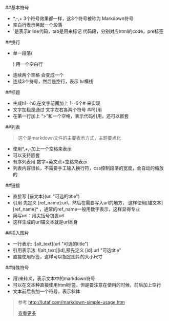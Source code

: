 ##基本符号
* *,-,+ 3个符号效果都一样，这3个符号被称为 Markdown符号
* 空白行表示另起一个段落
* `是表示inline代码，tab是用来标记 代码段，分别对应html的code，pre标签

##换行
* 单一段落( <p>) 用一个空白行
* 连续两个空格 会变成一个 <br>
* 连续3个符号，然后是空行，表示 hr横线

##标题
* 生成h1--h6,在文字前面加上 1--6个# 来实现
* 文字加粗是通过 文字左右各两个符号
##引用
* 在第一行加上 “>”和一个空格，表示代码引用，还可以嵌套

##列表
> 这个是markdown文件的主要表示方式，主题要点化

* 使用*,+,-加上一个空格来表示
* 可以支持嵌套
* 有序列表用 数字+英文点+空格来表示
* 列表内容很长，不需要手工输入换行符，css控制段落的宽度，会自动的缩放的

##链接
* 直接写 \[锚文本](url "可选的title")
* 引用 先定义 \[ref_name]:url，然后在需要写入url的地方， 这样使用[锚文本][ref_name]* ，通常的ref_name一般用数字表示，这样显得专业
* 简写url：用尖括号包裹url 
* 这样生成的url锚文本就是url本身

##插入图片
* 一行表示: !\[alt_text](url "可选的title")
* 引用表示法: ![alt_text][id],预先定义 [id]:url "可选title"
* 直接使用<img>标签，这样可以指定图片的大小尺寸

##特殊符号
* 用\来转义，表示文本中的markdown符号
* 可以在文本种直接使用html标签，但是要注意在使用的时候，前后加上空行
* 文本前后各加一个符号，表示斜体


> 参考 <http://lutaf.com/markdown-simple-usage.htm>
> 
>  [查看更多](https://www.zybuluo.com/mdeditor?url=https://www.zybuluo.com/static/editor/md-help.markdown)